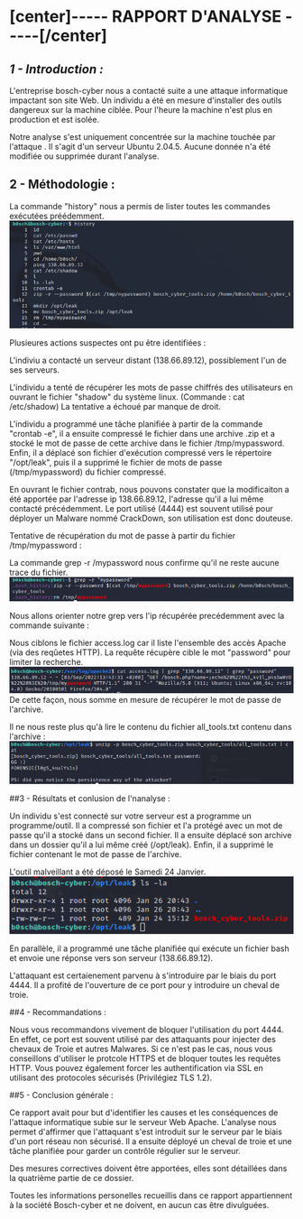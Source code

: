 # [center]----- RAPPORT D'ANALYSE -----[/center]


## *1 - Introduction :*

L'entreprise bosch-cyber nous a contacté suite a une attaque informatique impactant son site Web.
Un individu a été en mesure d'installer des outils dangereux sur la machine ciblée.
Pour l'heure la machine n'est plus en production et est isolée.

Notre analyse s'est uniquement concentrée sur la machine touchée par l'attaque . 
Il s'agit d'un serveur Ubuntu 2.04.5.
Aucune donnée n'a été modifiée ou supprimée durant l'analyse.


## 2 - Méthodologie : 


La commande "history" nous a permis de lister toutes les commandes exécutées préédemment.
![history](https://github.com/FlorentIZO/FORENSIC_TP_IZORCHE_FLORENT/blob/main/TP03/IMG/tp03-1.PNG "history")

Plusieures actions suspectes ont pu être identifiées : 


L'indiviu a contacté un serveur distant (138.66.89.12), possiblement l'un de ses serveurs.

L'individu a tenté de récupérer les mots de passe chiffrés des utilisateurs en ouvrant le fichier "shadow" du système linux. (Commande : cat /etc/shadow)
La tentative a échoué par manque de droit.


L'individu a programmé une tâche planifiée à partir de la commande "crontab -e", il a ensuite compressé le fichier dans une archive .zip et a stocké le mot de passe de cette archive dans le fichier /tmp/mypassword.
Enfin, il a déplacé son fichier d'exécution compressé vers le répertoire "/opt/leak", puis il a supprimé le fichier de mots de passe (/tmp/mypassword) du fichier compressé.


En ouvrant le fichier contrab, nous pouvons constater que la modificaiton a été apportée par l'adresse ip 138.66.89.12, l'adresse qu'il a lui même contacté précédemment.
Le port utilisé (4444) est souvent utilisé pour déployer un Malware nommé CrackDown, son utilisation est donc douteuse.


Tentative de récupération du mot de passe à partir du fichier /tmp/mypassword :

La commande grep -r /mypassword nous confirme qu'il ne reste aucune trace du fichier.
![grep](https://github.com/FlorentIZO/FORENSIC_TP_IZORCHE_FLORENT/blob/main/TP03/IMG/grep.PNG "grep")

Nous allons orienter notre grep vers l'ip récupérée precédemment avec la commande suivante : 

Nous ciblons le fichier access.log car il liste l'ensemble des accès Apache (via des reqûetes HTTP).
La requête récupère cible le mot "password" pour limiter la recherche. 
![password](https://github.com/FlorentIZO/FORENSIC_TP_IZORCHE_FLORENT/blob/main/TP03/IMG/password.PNG "passwword")
De cette façon, nous somme en mesure de récupérer le mot de passe de l'archive.

Il ne nous reste plus qu'à lire le contenu du fichier all_tools.txt contenu dans l'archive :
![unzip](https://github.com/FlorentIZO/FORENSIC_TP_IZORCHE_FLORENT/blob/main/TP03/IMG/unzip.PNG "unzip")


##3 - Résultats et conlusion de l'nanalyse : 

Un individu s'est connecté sur votre serveur est a programme un programme/outil.
Il a compressé son fichier et l'a protégé avec un mot de passe qu'il a stocké dans un second fichier.
Il a ensuite déplacé son archive dans un dossier qu'il a lui même créé (/opt/leak).
Enfin, il a supprimé le fichier contenant le mot de passe de l'archive. 

L'outil malveillant  a été déposé le Samedi 24 Janvier.
![date](https://github.com/FlorentIZO/FORENSIC_TP_IZORCHE_FLORENT/blob/main/TP03/IMG/date_att.PNG "date")

En parallèle, il a programmé une tâche planifiée qui exécute un fichier bash et envoie une réponse vers son serveur (138.66.89.12).

L'attaquant est certaienement parvenu à s'introduire par le biais du port 4444.
Il a profité de l'ouverture de ce port pour y introduire un cheval de troie.


##4 - Recommandations : 

Nous vous recommandons vivement de bloquer l'utilisation du port 4444.
En effet, ce port est souvent utilisé par des attaquants pour injecter des chevaux de Troie et autres Malwares.
Si ce n'est pas le cas, nous vous conseillons d'utiliser le protcole HTTPS et de bloquer toutes les requêtes HTTP.
Vous pouvez également forcer les authentification via SSL en utilisant des protocoles sécurisés (Privilégiez TLS 1.2).
 

##5 - Conclusion générale :

Ce rapport avait pour but d'identifier les causes et les conséquences de l'attaque informatique subie sur le serveur Web Apache.
L'analyse nous permet d'affirmer que l'attaquant s'est introduit sur le serveur par le biais d'un port réseau non sécurisé.
Il a ensuite déployé un cheval de troie et une tâche planifiée pour garder un contrôle régulier sur le serveur.

Des mesures correctives doivent être apportées, elles sont détaillées dans la quatrième partie de ce dossier.

Toutes les informations personelles recueillis dans ce rapport appartiennent à la société Bosch-cyber et ne doivent, en aucun cas être divulguées.

